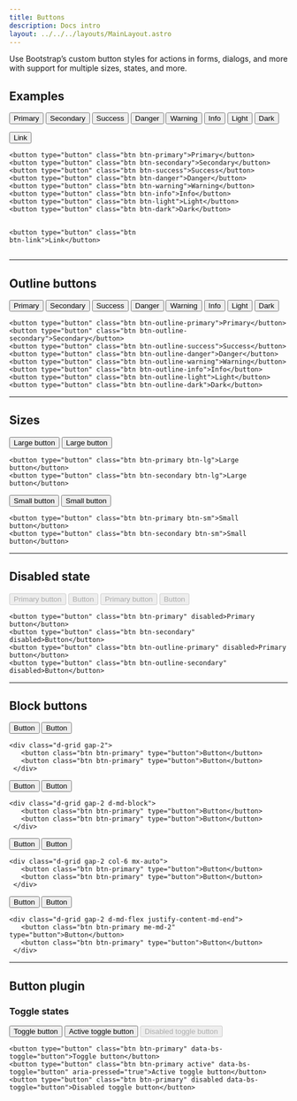 ```yaml
---
title: Buttons
description: Docs intro
layout: ../../../layouts/MainLayout.astro
---
```


<p>
 Use Bootstrap’s custom button styles for actions in forms, dialogs, and more with support for multiple sizes, states,
 and more.
</p>


## Examples
<div class="card">
 <div class="card-body">
  <button type="button" class="btn btn-primary">Primary</button>
  <button type="button" class="btn btn-secondary">Secondary</button>
  <button type="button" class="btn btn-success">Success</button>
  <button type="button" class="btn btn-danger">Danger</button>
  <button type="button" class="btn btn-warning">Warning</button>
  <button type="button" class="btn btn-info">Info</button>
  <button type="button" class="btn btn-light">Light</button>
  <button type="button" class="btn btn-dark">Dark</button>

  <button type="button" class="btn btn-link">Link</button>
 </div>
 <div class="card-footer">
  <pre><code class="language-html">&lt;button type=&quot;button&quot; class=&quot;btn btn-primary&quot;&gt;Primary&lt;/button&gt;
&lt;button type=&quot;button&quot; class=&quot;btn btn-secondary&quot;&gt;Secondary&lt;/button&gt;
&lt;button type=&quot;button&quot; class=&quot;btn btn-success&quot;&gt;Success&lt;/button&gt;
&lt;button type=&quot;button&quot; class=&quot;btn btn-danger&quot;&gt;Danger&lt;/button&gt;
&lt;button type=&quot;button&quot; class=&quot;btn btn-warning&quot;&gt;Warning&lt;/button&gt;
&lt;button type=&quot;button&quot; class=&quot;btn btn-info&quot;&gt;Info&lt;/button&gt;
&lt;button type=&quot;button&quot; class=&quot;btn btn-light&quot;&gt;Light&lt;/button&gt;
&lt;button type=&quot;button&quot; class=&quot;btn btn-dark&quot;&gt;Dark&lt;/button&gt;

&lt;button type=&quot;button&quot; class=&quot;btn btn-link&quot;&gt;Link&lt;/button&gt;</code></pre>
 </div>
</div>
<hr>

## Outline buttons
<div class="card">
 <div class="card-body">
  <button type="button" class="btn btn-outline-primary">Primary</button>
  <button type="button" class="btn btn-outline-secondary">Secondary</button>
  <button type="button" class="btn btn-outline-success">Success</button>
  <button type="button" class="btn btn-outline-danger">Danger</button>
  <button type="button" class="btn btn-outline-warning">Warning</button>
  <button type="button" class="btn btn-outline-info">Info</button>
  <button type="button" class="btn btn-outline-light">Light</button>
  <button type="button" class="btn btn-outline-dark">Dark</button>
 </div>
 <div class="card-footer">
  <pre><code class="language-html">&lt;button type=&quot;button&quot; class=&quot;btn btn-outline-primary&quot;&gt;Primary&lt;/button&gt;
&lt;button type=&quot;button&quot; class=&quot;btn btn-outline-secondary&quot;&gt;Secondary&lt;/button&gt;
&lt;button type=&quot;button&quot; class=&quot;btn btn-outline-success&quot;&gt;Success&lt;/button&gt;
&lt;button type=&quot;button&quot; class=&quot;btn btn-outline-danger&quot;&gt;Danger&lt;/button&gt;
&lt;button type=&quot;button&quot; class=&quot;btn btn-outline-warning&quot;&gt;Warning&lt;/button&gt;
&lt;button type=&quot;button&quot; class=&quot;btn btn-outline-info&quot;&gt;Info&lt;/button&gt;
&lt;button type=&quot;button&quot; class=&quot;btn btn-outline-light&quot;&gt;Light&lt;/button&gt;
&lt;button type=&quot;button&quot; class=&quot;btn btn-outline-dark&quot;&gt;Dark&lt;/button&gt;</code></pre>
 </div>
</div>
<hr>

## Sizes
<div class="card">
 <div class="card-body">
  <button type="button" class="btn btn-primary btn-lg">Large button</button>
  <button type="button" class="btn btn-secondary btn-lg">Large button</button>
 </div>
 <div class="card-footer">
  <pre><code class="language-html">&lt;button type=&quot;button&quot; class=&quot;btn btn-primary btn-lg&quot;&gt;Large button&lt;/button&gt;
&lt;button type=&quot;button&quot; class=&quot;btn btn-secondary btn-lg&quot;&gt;Large button&lt;/button&gt;</code></pre>
 </div>
</div>
<div class="card">
 <div class="card-body">
  <button type="button" class="btn btn-primary btn-sm">Small button</button>
  <button type="button" class="btn btn-secondary btn-sm">Small button</button>
 </div>
 <div class="card-footer">
  <pre><code class="language-html">&lt;button type=&quot;button&quot; class=&quot;btn btn-primary btn-sm&quot;&gt;Small button&lt;/button&gt;
&lt;button type=&quot;button&quot; class=&quot;btn btn-secondary btn-sm&quot;&gt;Small button&lt;/button&gt;</code></pre>
 </div>
</div>
<hr>

## Disabled state
<div class="card">
 <div class="card-body">
  <button type="button" class="btn btn-primary" disabled>Primary button</button>
  <button type="button" class="btn btn-secondary" disabled>Button</button>
  <button type="button" class="btn btn-outline-primary" disabled>Primary button</button>
  <button type="button" class="btn btn-outline-secondary" disabled>Button</button>
 </div>
 <div class="card-footer">
  <pre><code class="language-html">&lt;button type=&quot;button&quot; class=&quot;btn btn-primary&quot; disabled&gt;Primary button&lt;/button&gt;
&lt;button type=&quot;button&quot; class=&quot;btn btn-secondary&quot; disabled&gt;Button&lt;/button&gt;
&lt;button type=&quot;button&quot; class=&quot;btn btn-outline-primary&quot; disabled&gt;Primary button&lt;/button&gt;
&lt;button type=&quot;button&quot; class=&quot;btn btn-outline-secondary&quot; disabled&gt;Button&lt;/button&gt;</code></pre>
 </div>
</div>
<hr>

## Block buttons
<div class="card">
 <div class="card-body">
  <div class="d-grid gap-2">
   <button class="btn btn-primary" type="button">Button</button>
   <button class="btn btn-primary" type="button">Button</button>
  </div>
 </div>
 <div class="card-footer">
  <pre><code class="language-html">&lt;div class=&quot;d-grid gap-2&quot;&gt;
   &lt;button class=&quot;btn btn-primary&quot; type=&quot;button&quot;&gt;Button&lt;/button&gt;
   &lt;button class=&quot;btn btn-primary&quot; type=&quot;button&quot;&gt;Button&lt;/button&gt;
 &lt;/div&gt;</code></pre>
 </div>
</div>
<div class="card">
 <div class="card-body">
  <div class="d-grid gap-2 d-md-block">
   <button class="btn btn-primary" type="button">Button</button>
   <button class="btn btn-primary" type="button">Button</button>
  </div>
 </div>
 <div class="card-footer">
  <pre><code class="language-html">&lt;div class=&quot;d-grid gap-2 d-md-block&quot;&gt;
   &lt;button class=&quot;btn btn-primary&quot; type=&quot;button&quot;&gt;Button&lt;/button&gt;
   &lt;button class=&quot;btn btn-primary&quot; type=&quot;button&quot;&gt;Button&lt;/button&gt;
 &lt;/div&gt;</code></pre>
 </div>
</div>
<div class="card">
 <div class="card-body">
  <div class="d-grid gap-2 col-6 mx-auto">
   <button class="btn btn-primary" type="button">Button</button>
   <button class="btn btn-primary" type="button">Button</button>
  </div>
 </div>
 <div class="card-footer">
  <pre><code class="language-html">&lt;div class=&quot;d-grid gap-2 col-6 mx-auto&quot;&gt;
   &lt;button class=&quot;btn btn-primary&quot; type=&quot;button&quot;&gt;Button&lt;/button&gt;
   &lt;button class=&quot;btn btn-primary&quot; type=&quot;button&quot;&gt;Button&lt;/button&gt;
 &lt;/div&gt;</code></pre>
 </div>
</div>
<div class="card">
 <div class="card-body">
  <div class="d-grid gap-2 d-md-flex justify-content-md-end">
   <button class="btn btn-primary me-md-2" type="button">Button</button>
   <button class="btn btn-primary" type="button">Button</button>
  </div>
 </div>
 <div class="card-footer">
  <pre><code class="language-html">&lt;div class=&quot;d-grid gap-2 d-md-flex justify-content-md-end&quot;&gt;
   &lt;button class=&quot;btn btn-primary me-md-2&quot; type=&quot;button&quot;&gt;Button&lt;/button&gt;
   &lt;button class=&quot;btn btn-primary&quot; type=&quot;button&quot;&gt;Button&lt;/button&gt;
 &lt;/div&gt;</code></pre>
 </div>
</div>
<hr>

## Button plugin

### Toggle states
<div class="card">
 <div class="card-body">
  <button type="button" class="btn btn-primary" data-bs-toggle="button">Toggle button</button>
  <button type="button" class="btn btn-primary active" data-bs-toggle="button" aria-pressed="true">Active toggle
   button</button>
  <button type="button" class="btn btn-primary" disabled data-bs-toggle="button">Disabled toggle button</button>
 </div>
 <div class="card-footer">
  <pre><code class="language-html">&lt;button type=&quot;button&quot; class=&quot;btn btn-primary&quot; data-bs-toggle=&quot;button&quot;&gt;Toggle button&lt;/button&gt;
&lt;button type=&quot;button&quot; class=&quot;btn btn-primary active&quot; data-bs-toggle=&quot;button&quot; aria-pressed=&quot;true&quot;&gt;Active toggle button&lt;/button&gt;
&lt;button type=&quot;button&quot; class=&quot;btn btn-primary&quot; disabled data-bs-toggle=&quot;button&quot;&gt;Disabled toggle button&lt;/button&gt;</code></pre>
 </div>
</div>